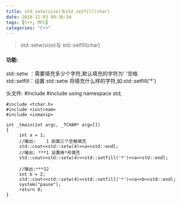 ```yaml
---
title: std_setw(size)与std_setfill(char)
date: 2018-11-03 09:36:54
tags: [C++, MFC]
categories: "C++"
---
```


> std::setw(size)与 std::setfill(char)
#### 功能:
std::setw ：需要填充多少个字符,默认填充的字符为' '空格   
std::setfill：设置 std::setw 将填充什么样的字符,如:std::setfill('\*')   

<!-- more -->


头文件:
#include <iostream>
#include <iomanip>
using namespace std;



```
#include <tchar.h>
#include <iostream>
#include <iomanip>

int _tmain(int argc, _TCHAR* argv[])
{
     int a = 1;
     //输出:    1 前面三个空格填充
     std::cout<<std::setw(4)<<a<<std::endl;
     //输出: ***1 设置用*号填充
     std::cout<<std::setw(4)<<std::setfill('*')<<a<<std::endl;

     //输出:***12
     int b = 2;
     std::cout<<std::setw(4)<<std::setfill('*')<<a<<b<<std::endl;
     system("pause");
     return 0;
}
```

